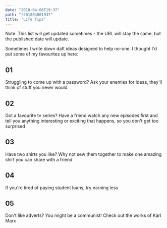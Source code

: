 ```yaml
---
date: "2018-04-06T19:37"
path: "/201804061937"
title: "Life Tips"
---
```


Note: This list will get updated sometimes - the URL will stay the same, but the published date will update.

Sometimes I write down daft ideas designed to help no-one. I thought I'd put some of my favourites up here:

## 01

Struggling to come up with a password? Ask your enemies for ideas, they'll think of stuff you never would

## 02

Got a favourite tv series? Have a friend watch any new episodes first and tell you anything interesting or exciting that happens, so you don't get too surprised

## 03

Have two shirts you like? Why not sew them together to make one amazing shirt you can share with a friend

## 04

If you're tired of paying student loans, try earning less

## 05

Don't like adverts? You might be a communist! Check out the works of Karl Marx

